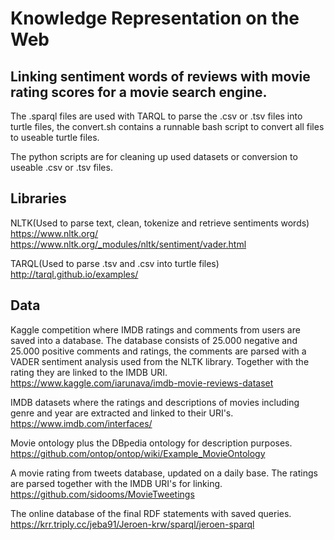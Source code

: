 # Knowledge Representation on the Web
## Linking sentiment words of reviews with movie rating scores for a movie search engine.

The .sparql files are used with TARQL to parse the .csv or .tsv files into turtle files,
the convert.sh contains a runnable bash script to convert all files to useable turtle files.

The python scripts are for cleaning up used datasets or conversion to useable .csv or .tsv files.

## Libraries

NLTK(Used to parse text, clean, tokenize and retrieve sentiments words)
https://www.nltk.org/
https://www.nltk.org/_modules/nltk/sentiment/vader.html

TARQL(Used to parse .tsv and .csv into turtle files)
http://tarql.github.io/examples/


## Data

Kaggle competition where IMDB ratings and comments from users are saved into a database.
The database consists of 25.000 negative and 25.000 positive comments and ratings, the comments are parsed with a VADER sentiment analysis used from the NLTK library. Together with the rating they are linked to the IMDB URI.
https://www.kaggle.com/iarunava/imdb-movie-reviews-dataset

IMDB datasets where the ratings and descriptions of movies including genre and year are extracted and linked to their URI's.
https://www.imdb.com/interfaces/

Movie ontology plus the DBpedia ontology for description purposes.
https://github.com/ontop/ontop/wiki/Example_MovieOntology

A movie rating from tweets database, updated on a daily base. The ratings are parsed together with the IMDB URI's for linking.
https://github.com/sidooms/MovieTweetings

The online database of the final RDF statements with saved queries.
https://krr.triply.cc/jeba91/Jeroen-krw/sparql/jeroen-sparql
